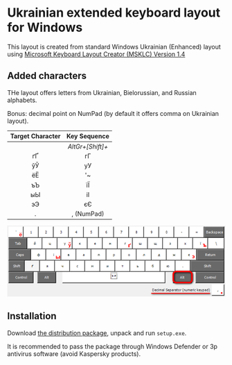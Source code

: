 # Ukrainian extended keyboard layout for Windows

This layout is created from standard Windows Ukrainian (Enhanced) layout
using [Microsoft Keyboard Layout Creator (MSKLC) Version 1.4](https://www.microsoft.com/en-us/download/details.aspx?id=102134)

## Added characters

THe layout offers letters from Ukrainian, Bielorussian, and Russian alphabets.

Bonus: decimal point on NumPad (by default it offers comma on Ukrainian layout).

| Target Character | Key Sequence |
| :----:    | :----: |
|           | _AltGr+[Shift]+_ |
| ґҐ | гГ |
| ўЎ | уУ |
| ёЁ | '~ |
| ъЪ | їЇ |
| ыЫ | іІ |
| эЭ | єЄ |
| .  | , (NumPad) |

![layout](./ukrenhx.png)

## Installation

Download [the distribution package](https://bit.ly/kbd-Ukr-Win-Extended),
unpack and run `setup.exe`.

It is recommended to pass the package through Windows Defender
or 3p antivirus software (avoid Kaspersky products).
